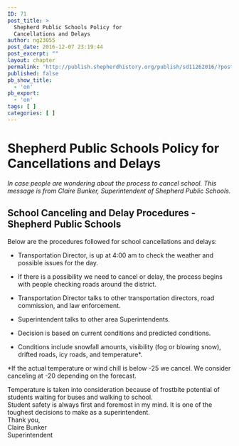 ```yaml
---
ID: 71
post_title: >
  Shepherd Public Schools Policy for
  Cancellations and Delays
author: ng23055
post_date: 2016-12-07 23:19:44
post_excerpt: ""
layout: chapter
permalink: 'http://publish.shepherdhistory.org/publish/sd11262016/?post_type=chapter&p=71'
published: false
pb_show_title:
  - 'on'
pb_export:
  - 'on'
tags: [ ]
categories: [ ]
---
```

<div id="shepherd-public-schools-policy-for-cancellations-and-delays" class="section level1"><h1>Shepherd Public Schools Policy for Cancellations and Delays</h1><p><em>In case people are wondering about the process to cancel school. This message is from Claire Bunker, Superintendent of Shepherd Public Schools.</em></p><div id="school-canceling-and-delay-procedures---shepherd-public-schools" class="section level2"><h2>School Canceling and Delay Procedures - Shepherd Public Schools</h2><p>Below are the procedures followed for school cancellations and delays:</p><ul><li><p>Transportation Director, is up at 4:00 am to check the weather and possible issues for the day.</p></li><li><p>If there is a possibility we need to cancel or delay, the process begins with people checking roads around the district.</p></li><li><p>Transportation Director talks to other transportation directors, road commission, and law enforcement.</p></li><li><p>Superintendent talks to other area Superintendents.</p></li><li><p>Decision is based on current conditions and predicted conditions.</p></li><li><p>Conditions include snowfall amounts, visibility (fog or blowing snow), drifted roads, icy roads, and temperature*.</p></li></ul><p>*If the actual temperature or wind chill is below -25 we cancel. We consider canceling at -20 depending on the forecast.</p><p>Temperature is taken into consideration because of frostbite potential of students waiting for buses and walking to school.<br/>Student safety is always first and foremost in my mind. It is one of the toughest decisions to make as a superintendent.<br/>Thank you,<br/>Claire Bunker<br/>Superintendent</p></div></div>